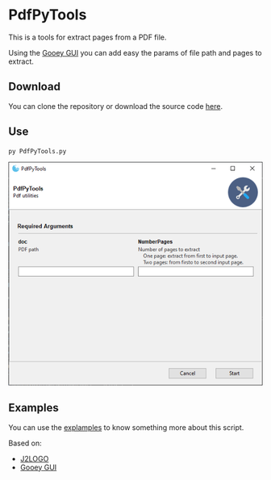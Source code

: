 # PdfPyTools
This is a tools for extract pages from a PDF file.

Using the [Gooey GUI](https://github.com/chriskiehl/Gooey) you can add easy the params of file path and pages to extract.

## Download
You can clone the repository or download the source code [here](https://github.com/danielrinconr/PdfPyTools/releases).

## Use
```python
py PdfPyTools.py 
```
![Screenshot GUI](https://raw.githubusercontent.com/danielrinconr/PdfPyTools/master/imgs/GooeyGUI.png)

## Examples

You can use the [explamples](https://github.com/danielrinconr/PdfPyTools/tree/master/Examp) to know something more about this script.

Based on:
- [J2LOGO](https://j2logo.com/python/como-dividir-un-pdf-en-python-en-varias-paginas-con-pypdf2/)
- [Gooey GUI](https://codeburst.io/how-to-use-the-easiest-gui-of-your-life-in-python-d3762270a2a0)
